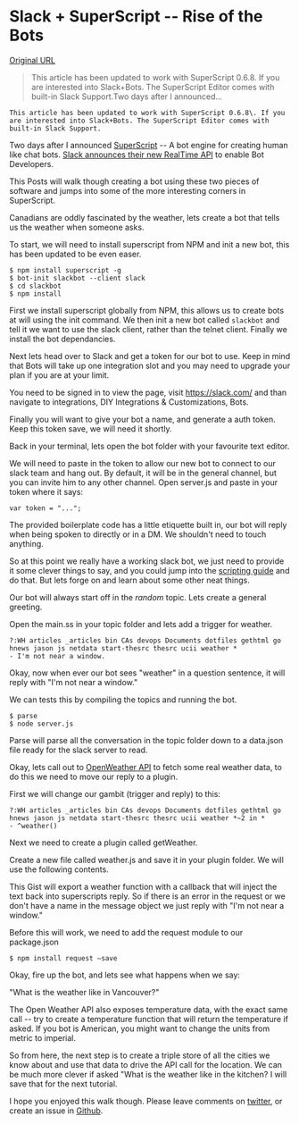 # Slack + SuperScript -- Rise of the Bots

[Original URL](https://medium.com/@rob_ellis/slack-superscript-rise-of-the-bots-bba8506a043c#.5zax6gvkk)

> This article has been updated to work with SuperScript 0.6.8\. If you are interested into Slack+Bots. The SuperScript Editor comes with built-in Slack Support.Two days after I announced...

```
This article has been updated to work with SuperScript 0.6.8\. If you are interested into Slack+Bots. The SuperScript Editor comes with built-in Slack Support.
```

Two days after I announced [SuperScript](https://medium.com/@rob_ellis/superscript-ce40e9720bef) -- A bot engine for creating human like chat bots. [Slack announces their new RealTime API](http://slackhq.com/post/104688116560/rtm-api) to enable Bot Developers.

This Posts will walk though creating a bot using these two pieces of software and jumps into some of the more interesting corners in SuperScript.

Canadians are oddly fascinated by the weather, lets create a bot that tells us the weather when someone asks.

To start, we will need to install superscript from NPM and init a new bot, this has been updated to be even easer.

```
$ npm install superscript -g
$ bot-init slackbot --client slack
$ cd slackbot 
$ npm install
```

First we install superscript globally from NPM, this allows us to create bots at will using the init command. We then init a new bot called `slackbot` and tell it we want to use the slack client, rather than the telnet client. Finally we install the bot dependancies.

Next lets head over to Slack and get a token for our bot to use. Keep in mind that Bots will take up one integration slot and you may need to upgrade your plan if you are at your limit.

You need to be signed in to view the page, visit <https://slack.com/> and than navigate to integrations, DIY Integrations & Customizations, Bots.

Finally you will want to give your bot a name, and generate a auth token. Keep this token save, we will need it shortly.

Back in your terminal, lets open the bot folder with your favourite text editor.

We will need to paste in the token to allow our new bot to connect to our slack team and hang out. By default, it will be in the general channel, but you can invite him to any other channel. Open server.js and paste in your token where it says:

```
var token = "...";
```

The provided boilerplate code has a little etiquette built in, our bot will reply when being spoken to directly or in a DM. We shouldn't need to touch anything.

So at this point we really have a working slack bot, we just need to provide it some clever things to say, and you could jump into the [scripting guide](http://superscriptjs.com/documentation/scripting) and do that. But lets forge on and learn about some other neat things.

Our bot will always start off in the _random_ topic. Lets create a general greeting.

Open the main.ss in your topic folder and lets add a trigger for weather.

```
?:WH articles _articles bin CAs devops Documents dotfiles gethtml go hnews jason js netdata start-thesrc thesrc ucii weather *
- I'm not near a window.
```

Okay, now when ever our bot sees "weather" in a question sentence, it will reply with "I'm not near a window."

We can tests this by compiling the topics and running the bot.

```
$ parse 
$ node server.js
```

Parse will parse all the conversation in the topic folder down to a data.json file ready for the slack server to read.

Okay, lets call out to [OpenWeather API](http://openweathermap.org/api) to fetch some real weather data, to do this we need to move our reply to a plugin.

First we will change our gambit (trigger and reply) to this:

```
?:WH articles _articles bin CAs devops Documents dotfiles gethtml go hnews jason js netdata start-thesrc thesrc ucii weather *~2 in *
- ^weather()
```

Next we need to create a plugin called getWeather.

Create a new file called weather.js and save it in your plugin folder. We will use the following contents.

This Gist will export a weather function with a callback that will inject the text back into superscripts reply. So if there is an error in the request or we don't have a name in the message object we just reply with "I'm not near a window."

Before this will work, we need to add the request module to our package.json

```
$ npm install request —save
```

Okay, fire up the bot, and lets see what happens when we say:

"What is the weather like in Vancouver?"

The Open Weather API also exposes temperature data, with the exact same call -- try to create a temperature function that will return the temperature if asked. If you bot is American, you might want to change the units from metric to imperial.

So from here, the next step is to create a triple store of all the cities we know about and use that data to drive the API call for the location. We can be much more clever if asked "What is the weather like in the kitchen? I will save that for the next tutorial.

I hope you enjoyed this walk though. Please leave comments on [twitter](http://twitter.com/superscriptjs), or create an issue in [Github](https://github.com/silentrob/superscript).
